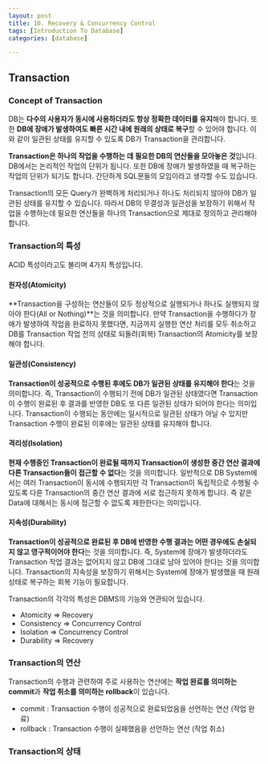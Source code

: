 ```yaml
---
layout: post
title: 10. Recovery & Concurrency Control
tags: [Introduction To Database]
categories: [database]

---
```


## Transaction

### Concept of Transaction

DB는 **다수의 사용자가 동시에 사용하더라도 항상 정확한 데이터를 유지**해야 합니다. 또한  **DB에 장애가 발생하여도 빠른 시간 내에 원래의 상태로 복구**할 수 있어야 합니다. 이와 같이 일관된 상태를 유지할 수 있도록 DB가 Transaction을 관리합니다.

**Transaction은 하나의 작업을 수행하는 데 필요한 DB의 연산들을 모아놓은 것**입니다. DB에서는 논리적인 작업의 단위가 됩니다. 또한 DB에 장애가 발생하였을 때 복구하는 작업의 단위가 되기도 합니다. 간단하게 SQL문들의 모임이라고 생각할 수도 있습니다.

Transaction의 모든 Query가 완벽하게 처리되거나 하나도 처리되지 않아야 DB가 일관된 상태를 유지할 수 있습니다. 따라서 DB의 무결성과 일관성을 보장하기 위해서 작업을 수행하는데 필요한 연산들을 하나의 Transaction으로 제대로 정의하고 관리해야 합니다.

### Transaction의 특성

ACID 특성이라고도 불리며 4가지 특성입니다.

#### 원자성(Atomicity)

**Transaction을 구성하는 연산들이 모두 정상적으로 실행되거나 하나도 실행되지 않아야 한다(All or Nothing)**는 것을 의미합니다. 만약 Transaction을 수행하다가 장애가 발생하여 작업을 완료하지 못했다면, 지금까지 실행한 연산 처리를 모두 취소하고 DB를 Transaction 작업 전의 상태로 되돌려(회복) Transaction의 Atomicity를 보장해야 합니다.

#### 일관성(Consistency)

**Transaction이 성공적으로 수행된 후에도 DB가 일관된 상태를 유지해야 한다**는 것을 의미합니다. 즉, Transaction이 수행되기 전에 DB가 일관된 상태였다면 Transaction이 수행이 완료된 후 결과를 반영한 DB도 또 다른 일관된 상태가 되어야 한다는 의미입니다. Transaction이 수행되는 동안에는 일시적으로 일관된 상태가 아닐 수 있지만 Transaction 수행이 완료된 이후에는 일관된 상태를 유지해야 합니다.

#### 격리성(Isolation)

**현재 수행중인 Transaction이 완료될 때까지 Transaction이 생성한 중간 연산 결과에 다른 Transaction들이 접근할 수 없다**는 것을 의미합니다. 일반적으로 DB System에서는 여러 Transaction이 동시에 수행되지만 각 Transaction이 독립적으로 수행될 수 있도록 다른 Transaction의 중간 연산 결과에 서로 접근하지 못하게 합니다. 즉 같은 Data에 대해서는 동시에 접근할 수 없도록 제한한다는 의미입니다.

#### 지속성(Durability)

**Transaction이 성공적으로 완료된 후 DB에 반영한 수행 결과는 어떤 경우에도 손실되지 않고 영구적이어야 한다**는 것을 의미합니다. 즉, System에 장애가 발생하더라도 Transaction 작업 결과는 없어지지 않고 DB에 그대로 남아 있어야 한다는 것을 의미합니다. Transaction의 지속성을 보장하기 위해서는 System에 장애가 발생했을 때 원래 상태로 복구하는 회복 기능이 필요합니다.

Transaction의 각각의 특성은 DBMS의 기능와 연관되어 있습니다.

* Atomicity ⇒ Recovery
* Consistency ⇒ Concurrency Control
* Isolation ⇒ Concurrency Control
* Durability ⇒ Recovery

### Transaction의 연산

Transaction의 수행과 관련하여 주로 사용하는 연산에는 **작업 완료를 의미하는 commit**과 **작업 취소를 의미하는 rollback**이 있습니다.

* commit : Transaction 수행이 성공적으로 완료되었음을 선언하는 연산 (작업 완료)
* rollback : Transaction 수행이 실패했음을 선언하는 연산 (작업 취소)

### Transaction의 상태

